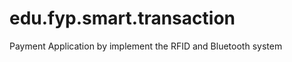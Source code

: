 edu.fyp.smart.transaction
================

Payment Application by implement the RFID and Bluetooth system
